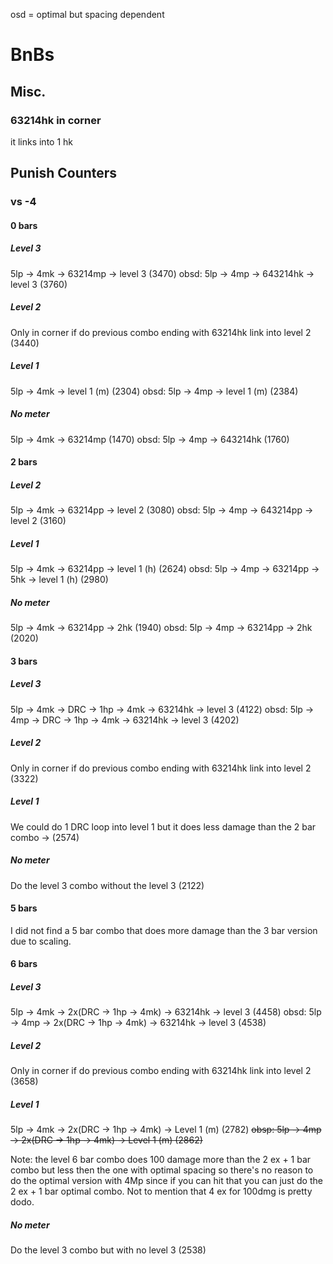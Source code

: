 osd = optimal but spacing dependent

# BnBs

## Misc.

### 63214hk in corner

it links into 1 hk

## Punish Counters

### vs -4

#### 0 bars

##### Level 3

5lp -> 4mk -> 63214mp -> level 3 (3470)
obsd: 5lp -> 4mp -> 643214hk -> level 3 (3760)

##### Level 2

Only in corner if do previous combo ending with 63214hk link into level 2 (3440)

##### Level 1

5lp -> 4mk -> level 1 (m) (2304)
obsd: 5lp -> 4mp -> level 1 (m) (2384)

##### No meter

5lp -> 4mk -> 63214mp (1470)
obsd: 5lp -> 4mp -> 643214hk (1760)

#### 2 bars

##### Level 2

5lp -> 4mk -> 63214pp -> level 2 (3080)
obsd: 5lp -> 4mp -> 643214pp -> level 2 (3160)

##### Level 1

5lp -> 4mk -> 63214pp -> level 1 (h) (2624)
obsd: 5lp -> 4mp -> 63214pp -> 5hk -> level 1 (h) (2980)

##### No meter

5lp -> 4mk -> 63214pp -> 2hk (1940)
obsd: 5lp -> 4mp -> 63214pp -> 2hk (2020)

#### 3 bars

##### Level 3

5lp -> 4mk -> DRC -> 1hp -> 4mk -> 63214hk -> level 3 (4122)
obsd: 5lp -> 4mp -> DRC -> 1hp -> 4mk -> 63214hk -> level 3 (4202)

##### Level 2

Only in corner if do previous combo ending with 63214hk link into level 2 (3322)

##### Level 1

We could do 1 DRC loop into level 1 but it does less damage than the 2 bar combo -> (2574)

##### No meter

Do the level 3 combo without the level 3 (2122)

#### 5 bars

I did not find a 5 bar combo that does more damage than the 3 bar version due to scaling.


#### 6 bars

##### Level 3

5lp -> 4mk -> 2x(DRC -> 1hp -> 4mk) -> 63214hk -> level 3 (4458)
obsd: 5lp -> 4mp -> 2x(DRC -> 1hp -> 4mk) -> 63214hk -> level 3 (4538)

##### Level 2

Only in corner if do previous combo ending with 63214hk link into level 2 (3658)

##### Level 1

5lp -> 4mk -> 2x(DRC -> 1hp -> 4mk) -> Level 1 (m) (2782)
~~obsp: 5lp -> 4mp -> 2x(DRC -> 1hp -> 4mk) -> Level 1 (m) (2862)~~

Note: the level 6 bar combo does 100 damage more than the 2 ex + 1 bar combo but less then the one with optimal spacing so there's no reason to do the optimal version with 4Mp since if you can hit that you can just do the 2 ex + 1 bar optimal combo. Not to mention that 4 ex for 100dmg is pretty dodo.

##### No meter

Do the level 3 combo but with no level 3 (2538)